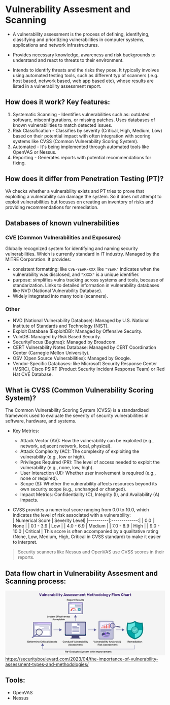 # Vulnerability Assesment and Scanning

- A vulnerability assessment is the process of defining, identifying, classifying and prioritizing vulnerabilities in computer systems, applications and network infrastructures.

- Provides necessary knowledge, awareness and risk backgrounds to understand and react to threats to their environment.

- Intends to identify threats and the risks they pose. It typically involves using automated testing tools, such as different typ of scanners (.e.g. host based, network based, web app based etc), whose results are listed in a vulnerability assessment report. 

## How does it work? Key features:
1. Systematic Scanning - Identifies vulnerabilities such as: outdated software, misconfigurations, or missing patches.
Uses databases of known vulnerabilities to match detected issues.
2. Risk Classification - Classifies by severity (Critical, High, Medium, Low) based on their potential impact with often integration with scoring systems like CVSS (Common Vulnerability Scoring System).
3. Automated - It's being implemented through automated tools like OpenVAS or Nessus.
4. Reporting - Generates reports with potential recommendations for fixing.

## How does it differ from Penetration Testing (PT)?
VA checks whether a vulnerability exists and PT tries to prove that exploiting a vulnerability can damage the system. So it does not attempt to exploit vulnerabilities but focuses on creating an inventory of risks and providing recommendations for remediation.

## Databases of known vulnerabilities
### CVE (Common Vulnerabilities and Exposures)
Globally recognized system for identifying and naming security vulnerabilities. Which is currently standard in IT industry. Managed by the MITRE Corporation. It provides:
- consistent formatting: like ```CVE-YEAR-XXX``` like ```"YEAR"``` indicates when the vulnerability was disclosed, and ```"XXXX"``` is a unique identifier.
- purpose: simplifies vulns tracking across systems and tools, because of standarization. Links to detailed information in vulnerability databases like NVD (National Vulnerability Database).
- Widely integrated into many tools (scanners).

### Other
- NVD (National Vulnerability Database): Managed by U.S. National Institute of Standards and Technology (NIST).
- Exploit Database (ExploitDB): Managed by Offensive Security.
- VulnDB: Managed by Risk Based Security.
- SecurityFocus (Bugtraq): Managed by Broadcom.
- CERT Vulnerability Notes Database: Managed by CERT Coordination Center (Carnegie Mellon University).
- OSV (Open Source Vulnerabilities): Managed by Google.
- Vendor-Specific Databases: like Microsoft Security Response Center (MSRC), Cisco PSIRT (Product Security Incident Response Team) or Red Hat CVE Database.

## What is CVSS (Common Vulnerability Scoring System)?
The Common Vulnerability Scoring System (CVSS) is a standardized framework used to evaluate the severity of security vulnerabilities in software, hardware, and systems.

- Key Metrics:
    + Attack Vector (AV): How the vulnerability can be exploited (e.g., network, adjacent network, local, physical).
    + Attack Complexity (AC): The complexity of exploiting the vulnerability (e.g., low or high).
    + Privileges Required (PR): The level of access needed to exploit the vulnerability (e.g., none, low, high).
    + User Interaction (UI): Whether user involvement is required (e.g., none or required).
    + Scope (S): Whether the vulnerability affects resources beyond its own security scope (e.g., unchanged or changed).
    + Impact Metrics: Confidentiality (C), Integrity (I), and Availability (A) impacts.

- CVSS provides a numerical score ranging from 0.0 to 10.0, which indicates the level of risk associated with a vulnerability:  
    | Numerical Score | Severity Level|
    |----------|:-------------:|
    | 0.0 |  None |
    | 0.1 - 3.9 | Low |
    | 4.0 - 6.9 | Medium |
    | 7.0 - 8.9 | High |
    | 9.0 - 10.0 | Critical |
This score is often accompanied by a qualitative rating (None, Low, Medium, High, Critical in CVSS standard) to make it easier to interpret.

> Security scanners like Nessus and OpenVAS use CVSS scores in their reports.

## Data flow chart in Vulnerability Assesment and Scanning process:
![Vulnerability_Assesment_FlowChart](/xyz_resources_n_images/Vulnerability_Assesment_FlowChart.png)  
https://securityboulevard.com/2023/04/the-importance-of-vulnerability-assessment-types-and-methodologies/  


## Tools:
- OpenVAS
- Nessus
